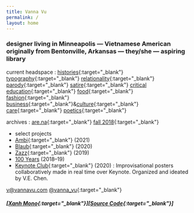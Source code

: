 ```yaml
---
title: Vanna Vu
permalink: /
layout: home
---
```


### designer living in Minneapolis — Vietnamese American originally from Bentonville, Arkansas  — they/she — aspiring library

current headspace : 
[histories](https://prairieschooner.unl.edu/blog/i-thought-what-i-survived-deserved-recognition-poetry-paul-tran){:target="_blank"} 
[typography](https://fontsinuse.com/uses/11193/huy-fong-sriracha-hot-sauce-label){:target="_blank"}
[relationality](https://www.e-flux.com/journal/106/314167/can-we-share-a-world-beyond-representation/){:target="_blank"}
[parody](https://youtu.be/CT1st0QZPNE){:target="_blank"}
[satire](https://www.e-flux.com/architecture/superhumanity/68641/the-story-of-peter-green-peter-chang/){:target="_blank"}
[critical education](https://kairosschool.co.za/wp-content/uploads/2011/02/Teaching-as-a-Subversive-Activity.pdf){:target="_blank"}
[food](https://www.instagram.com/p/CMc2JifJR_q/?utm_source=ig_web_copy_link){:target="_blank"}
[fashion](https://www.vogue.com/fashion-shows/fall-2021-ready-to-wear/private-policy){:target="_blank"}
[business](https://youtu.be/CV42Bg4NxzY){:target="_blank"}&[culture](https://www.instagram.com/p/CWbZ6WuPPgU/?utm_source=ig_web_copy_link){:target="_blank"}
[care](https://www.youtube.com/c/benjiplant/videos){:target="_blank"}
[poetics](https://onbeing.org/programs/ocean-vuong-a-life-worthy-of-our-breath/){:target="_blank"}
  
archives : 
[are.na](https://www.are.na/vanna-vu/all?sort=UPDATED_AT){:target="_blank"}
[fall 2018](https://vannavu.com/referencerepository/){:target="_blank"}  

- select projects
- [Ambi](http://typewest2021.letterformarchive.org/VannaVu_Ambi.html){:target="_blank"} (2021)    
- [Blaub](https://displaytypedesign.com/projects/Vanna_Vu.html){:target="_blank"} (2020)   
- [Zazz](https://vannavu.com/zazz/){:target="_blank"} (2019)  
- [100 Years]({{site.url}}/100_years) (2018–19)  
- [Keynote Club](https://www.instagram.com/keynoteclub/){:target="_blank"} (2020) : Improvisational posters collaboratively made in real time over Keynote. Organized and ideated by V.E. Chen.

[v@vannavu.com](mailto:v@vannavu.com)
[@vanna_vu](https://www.instagram.com/vanna_vu/){:target="_blank"}

##### [[Xanh Mono](https://fonts.google.com/specimen/Xanh+Mono#about){:target="_blank"}][[Source Code](https://github.com/adobe-fonts/source-code-pro){:target="_blank"}]


